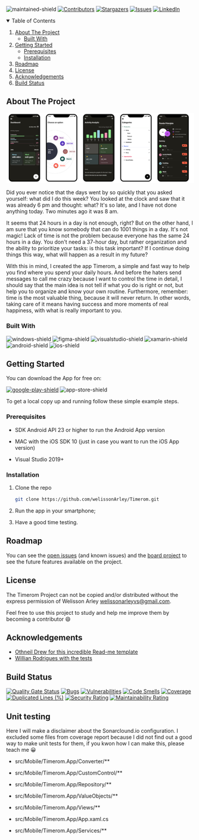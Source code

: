 ![maintained-shield]
[![Contributors][contributors-shield]][contributors-url]
[![Stargazers][stars-shield]][stars-url]
[![Issues][issues-shield]][issues-url]
[![LinkedIn][linkedin-shield]][linkedin-url]

<!-- TABLE OF CONTENTS -->
<details open="open">
  <summary>Table of Contents</summary>
  <ol>
    <li>
      <a href="#about-the-project">About The Project</a>
      <ul>
        <li><a href="#built-with">Built With</a></li>
      </ul>
    </li>
    <li>
      <a href="#getting-started">Getting Started</a>
      <ul>
        <li><a href="#prerequisites">Prerequisites</a></li>
        <li><a href="#installation">Installation</a></li>
      </ul>
    </li>
    <li><a href="#roadmap">Roadmap</a></li>
    <li><a href="#license">License</a></li>
    <li><a href="#acknowledgements">Acknowledgements</a></li>
    <li><a href="#build-status">Build Status</a></li>
  </ol>
</details>

<!-- ABOUT THE PROJECT -->
## About The Project

[![Timerom Screen Shot][product-screenshot]](https://example.com)

Did you ever notice that the days went by so quickly that you asked yourself: what did I do this week? You looked at the clock and saw that it was already 6 pm and thought: what? It's so late, and I have not done anything today. Two minutes ago it was 8 am.

It seems that 24 hours in a day is not enough, right? But on the other hand, I am sure that you know somebody that can do 1001 things in a day. It's not magic! Lack of time is not the problem  because everyone has the same 24 hours in a day. You don't need a 37-hour day, but rather organization and the ability to prioritize your tasks: is this task important? If I continue doing things this way, what will happen as a result in my future?

With this in mind, I created the app Timerom, a simple and fast way to help you find where you spend your daily hours. And before the haters send messages to call me crazy because I want to control the time in detail, I should say that the main idea is not tell if what you do is right or not, but help you to organize and know your own routine. Furthermore, remember: time is the most valuable thing, because it will never return. In other words, taking care of it means having success and more moments of real happiness, with what is really important to you.

### Built With

![windows-shield] ![figma-shield] ![visualstudio-shield] ![xamarin-shield] ![android-shield] ![ios-shield]

<!-- GETTING STARTED -->
## Getting Started

You can download the App for free on:

[![google-play-shield]](https://play.google.com/store/apps/details?id=com.id1tech.timerom.app)
![app-store-shield]

To get a local copy up and running follow these simple example steps.

### Prerequisites

* SDK Android API 23 or higher to run the Android App version

* MAC with the iOS SDK 10 (just in case you want to run the iOS App version)

* Visual Studio 2019+

### Installation

1. Clone the repo
   ```sh
   git clone https://github.com/welissonArley/Timerom.git
   ```
2. Run the app in your smartphone;

3. Have a good time testing.

<!-- ROADMAP -->
## Roadmap

You can see the [open issues](https://github.com/welissonArley/Timerom/issues) (and known issues) and the [board project](https://github.com/welissonArley/Timerom/projects/1) to see the future features available on the project.

<!-- LICENSE -->
## License

The Timerom Project can not be copied and/or distributed without the express permission of Welisson Arley <welissonarleyvs@gmail.com>.

Feel free to use this project to study and help me improve them by becoming a contributor :smile:

<!-- ACKNOWLEDGEMENTS -->
## Acknowledgements
* [Othneil Drew for this incredible Read-me template](https://github.com/othneildrew/Best-README-Template)
* [Willian Rodrigues with the tests](https://www.linkedin.com/in/willian-rodrigues-b99b76b7/)

<!-- Build Status (Badges) -->
## Build Status
[![Quality Gate Status](https://sonarcloud.io/api/project_badges/measure?project=welissonArley_Timerom&metric=alert_status)](https://sonarcloud.io/summary/new_code?id=welissonArley_Timerom)
[![Bugs](https://sonarcloud.io/api/project_badges/measure?project=welissonArley_Timerom&metric=bugs)](https://sonarcloud.io/summary/new_code?id=welissonArley_Timerom)
[![Vulnerabilities](https://sonarcloud.io/api/project_badges/measure?project=welissonArley_Timerom&metric=vulnerabilities)](https://sonarcloud.io/summary/new_code?id=welissonArley_Timerom)
[![Code Smells](https://sonarcloud.io/api/project_badges/measure?project=welissonArley_Timerom&metric=code_smells)](https://sonarcloud.io/summary/new_code?id=welissonArley_Timerom)
[![Coverage](https://sonarcloud.io/api/project_badges/measure?project=welissonArley_Timerom&metric=coverage)](https://sonarcloud.io/summary/new_code?id=welissonArley_Timerom)
[![Duplicated Lines (%)](https://sonarcloud.io/api/project_badges/measure?project=welissonArley_Timerom&metric=duplicated_lines_density)](https://sonarcloud.io/summary/new_code?id=welissonArley_Timerom)
[![Security Rating](https://sonarcloud.io/api/project_badges/measure?project=welissonArley_Timerom&metric=security_rating)](https://sonarcloud.io/summary/new_code?id=welissonArley_Timerom)
[![Maintainability Rating](https://sonarcloud.io/api/project_badges/measure?project=welissonArley_Timerom&metric=sqale_rating)](https://sonarcloud.io/summary/new_code?id=welissonArley_Timerom)

## Unit testing
Here I will make a disclaimer about the Sonarclound.io configuration. I excluded some files from coverage report because I did not find out a good way to make unit tests for them, if you kwon how I can make this, please teach me 😀

* src/Mobile/Timerom.App/Converter/**

* src/Mobile/Timerom.App/CustomControl/**

* src/Mobile/Timerom.App/Repository/**

* src/Mobile/Timerom.App/ValueObjects/**

* src/Mobile/Timerom.App/Views/**

* src/Mobile/Timerom.App/App.xaml.cs

* src/Mobile/Timerom.App/Services/**

<!-- Shields -->
[maintained-shield]: https://img.shields.io/badge/Maintained%3F-yes-314100.svg?style=for-the-badge
[contributors-shield]: https://img.shields.io/github/contributors/welissonArley/Timerom.svg?style=for-the-badge&color=992A14
[stars-shield]: https://img.shields.io/github/stars/welissonArley/Timerom.svg?style=for-the-badge&color=03146F
[issues-shield]: https://img.shields.io/github/issues/welissonArley/Timerom.svg?style=for-the-badge
[linkedin-shield]: https://img.shields.io/badge/-LinkedIn-black.svg?style=for-the-badge&logo=linkedin&colorB=555

[windows-shield]: https://img.shields.io/badge/Windows-00599E?style=for-the-badge&logo=windows&logoColor=white
[figma-shield]: https://img.shields.io/badge/Figma-353535?style=for-the-badge&logo=figma&logoColor=white
[visualstudio-shield]: https://img.shields.io/badge/Visual_Studio-5C2D91?style=for-the-badge&logo=visual%20studio&logoColor=white
[xamarin-shield]: https://img.shields.io/badge/Xamarin.Forms-1F567A?style=for-the-badge&logo=xamarin&logoColor=white
[android-shield]: https://img.shields.io/badge/Android-1C633B?style=for-the-badge&logo=android&logoColor=white
[ios-shield]: https://img.shields.io/badge/iOS-000000?style=for-the-badge&logo=ios&logoColor=white
[google-play-shield]: https://img.shields.io/badge/Google_Play-414141?style=for-the-badge&logo=google-play&logoColor=white
[app-store-shield]: https://img.shields.io/badge/App_Store-0D96F6?style=for-the-badge&logo=app-store&logoColor=white

<!-- Urls -->
[contributors-url]: https://github.com/welissonArley/Timerom/graphs/contributors
[stars-url]: https://github.com/welissonArley/Timerom/stargazers
[issues-url]: https://github.com/welissonArley/Timerom/issues
[linkedin-url]: https://www.linkedin.com/in/welissonarley/

<!-- Images -->
[product-screenshot]: readme-images/screenshot.png
